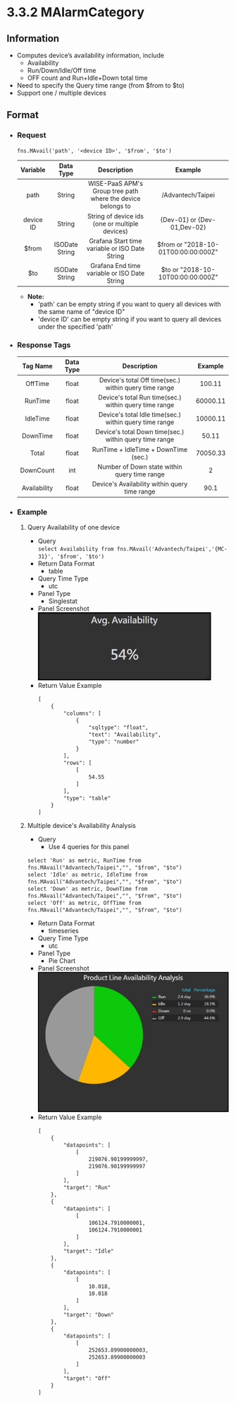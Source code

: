 # 3.3.2 MAlarmCategory

## Information

* Computes device’s availability information, include
    * Availability
    * Run/Down/Idle/Off time
    * OFF count and  Run+Idle+Down total time
* Need to specify the Query time range (from $from to $to)
* Support one / multiple devices

## Format

* ### Request

  ```
  fns.MAvail('path', '<device ID>', '$from', '$to')
  ```

  | Variable | Data Type | Description | Example |
  | :---: | :---: | :---: | :---: |
  | path | String | WISE-PaaS APM's Group tree path<br>where the device belongs to | /Advantech/Taipei |
  | device ID | String | String of device ids \(one or multiple devices\) | {Dev-01} or {Dev-01,Dev-02} |
  | $from | ISODate String | Grafana Start time variable or ISO Date String | $from or "2018-10-01T00:00:00:000Z" |
  | $to | ISODate String | Grafana End time variable or ISO Date String | $to or "2018-10-10T00:00:00:000Z" |

  - **Note:**
    - 'path' can be empty string if you want to query all devices with the same name of "device ID"
    - 'device ID' can be empty string if you want to query all devices under the specified 'path'
  

* ### Response Tags

  | Tag Name | Data Type | Description | Example |
  | :---: | :---: | :---: | :---: |
  | OffTime | float | Device's total Off time(sec.) within query time range | 100.11 |
  | RunTime | float | Device's total Run time(sec.) within query time range | 60000.11 |
  | IdleTime | float | Device's total Idle time(sec.) within query time range | 10000.11 |  
  | DownTime | float | Device's total Down time(sec.) within query time range | 50.11 |
  | Total | float | RunTime + IdleTime + DownTime (sec.) | 70050.33 |
  | DownCount | int | Number of Down state within query time range | 2 |
  | Availability | float | Device's Availability within query time range | 90.1 |
  

* ### Example  
    1. Query Availability of one device   
        - Query   
        ``` select Availability from fns.MAvail('Advantech/Taipei','{MC-31}', '$from', '$to') ```
        - Return Data Format   
            * table
        - Query Time Type   
            * utc
        - Panel Type   
            * Singlestat
        - Panel Screenshot      
            ![](/images/3.2.1-MAvail-Availability.jpg)
        - Return Value Example    
            ```
            [
                {
                    "columns": [
                        {
                            "sqltype": "float", 
                            "text": "Availability", 
                            "type": "number"
                        }
                    ], 
                    "rows": [
                        [
                            54.55
                        ]
                    ], 
                    "type": "table"
                }
            ]
            ```

    2. Multiple device's Availability Analysis   
        - Query   
            * Use 4 queries for this panel   
        ``` 
        select 'Run' as metric, RunTime from fns.MAvail("Advantech/Taipei","", "$from", "$to") 
        select 'Idle' as metric, IdleTime from fns.MAvail("Advantech/Taipei","", "$from", "$to")
        select 'Down' as metric, DownTime from fns.MAvail("Advantech/Taipei","", "$from", "$to")
        select 'Off' as metric, OffTime from fns.MAvail("Advantech/Taipei","", "$from", "$to")
        ```
        - Return Data Format   
            * timeseries
        - Query Time Type   
            * utc
        - Panel Type   
            * Pie Chart
        - Panel Screenshot   
            ![](/images/3.2.1-MAvail-Pie.jpg)
        - Return Value Example    
            ```
            [
                {
                    "datapoints": [
                        [
                            219076.90199999997, 
                            219076.90199999997
                        ]
                    ], 
                    "target": "Run"
                }, 
                {
                    "datapoints": [
                        [
                            106124.7910000001, 
                            106124.7910000001
                        ]
                    ], 
                    "target": "Idle"
                }, 
                {
                    "datapoints": [
                        [
                            10.018, 
                            10.018
                        ]
                    ], 
                    "target": "Down"
                }, 
                {
                    "datapoints": [
                        [
                            252653.89900000003, 
                            252653.89900000003
                        ]
                    ], 
                    "target": "Off"
                }
            ]       
            ```
